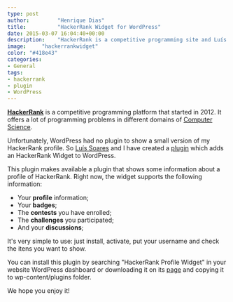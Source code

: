 ```yaml
---
type: post
author:         "Henrique Dias"
title:          "HackerRank Widget for WordPress"
date: 2015-03-07 16:04:40+00:00
description:    "HackerRank is a competitive programming site and Luís Soares and I have created an HackerRank Widget for WordPress to show a small version of our profile."
image:     "hackerrankwidget"
color: "#418e43"
categories:
- General
tags:
- hackerrank
- plugin
- WordPress
---
```


**[HackerRank](https://www.hackerrank.com)** is a competitive programming platform that started in 2012. It offers a lot of programming problems in different domains of [Computer Science](http://en.wikipedia.org/wiki/Computer_science).

Unfortunately, WordPress had no plugin to show a small version of my HackerRank profile. So [Luís Soares](http://luissoares.com/) and I have created a [plugin](https://wordpress.org/plugins/hackerrank-profile-widget/) which adds an HackerRank Widget to WordPress.

This plugin makes available a plugin that shows some information about a profile of HackerRank. Right now, the widget supports the following information:


  * Your **profile** information;
  * Your **badges**;
  * The **contests** you have enrolled;
  * The **challenges** you participated;
  * And your **discussions**;

It's very simple to use: just install, activate, put your username and check the itens you want to show.

You can install this plugin by searching "HackerRank Profile Widget" in your website WordPress dashboard or downloading it on its [page](https://wordpress.org/plugins/hackerrank-profile-widget) and copying it to wp-content/plugins folder.

We hope you enjoy it!
